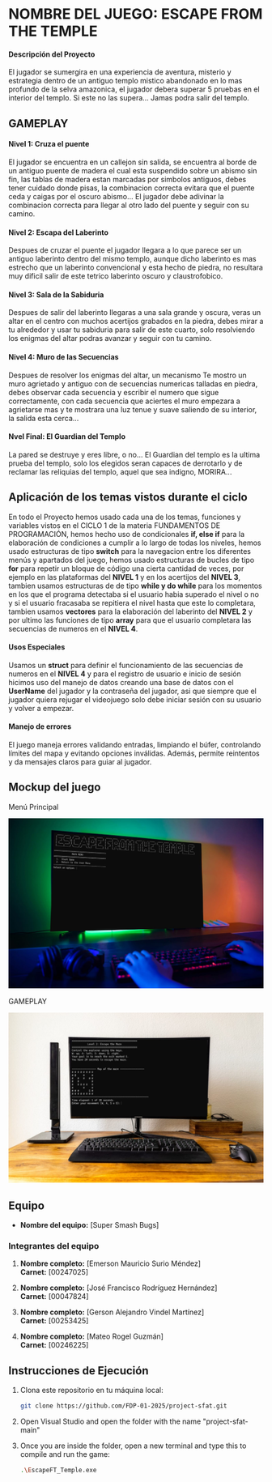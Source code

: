 # NOMBRE DEL JUEGO: ESCAPE FROM THE TEMPLE

#### Descripción del Proyecto

El jugador se sumergira en una experiencia de aventura, misterio y estrategia dentro de un antiguo templo mistico abandonado en lo mas profundo de la selva amazonica, el jugador debera superar 5 pruebas en el interior del templo. Si este no las supera... Jamas podra salir del templo.

## GAMEPLAY

#### Nivel 1: Cruza el puente
El jugador se encuentra en un callejon sin salida, se encuentra al borde de un antiguo puente de madera el cual esta suspendido sobre un abismo sin fin, las tablas de madera estan marcadas por simbolos antiguos, debes tener cuidado donde pisas, la combinacion correcta evitara que el puente ceda y caigas por el oscuro abismo... El jugador debe adivinar la combinacion correcta para llegar al otro lado del puente y seguir con su camino.

#### Nivel 2: Escapa del Laberinto
Despues de cruzar el puente el jugador llegara a lo que parece ser un antiguo laberinto dentro del mismo templo, aunque dicho laberinto es mas estrecho que un laberinto convencional y esta hecho de piedra, no resultara muy dificil salir de este tetrico laberinto oscuro y claustrofobico.

#### Nivel 3: Sala de la Sabiduria
Despues de salir del laberinto llegaras a una sala grande y oscura, veras un altar en el centro con muchos acertijos grabados en la piedra, debes mirar a tu alrededor y usar tu sabiduria para salir de este cuarto, solo resolviendo los enigmas del altar podras avanzar y seguir con tu camino.

#### Nivel 4: Muro de las Secuencias
Despues de resolver los enigmas del altar, un mecanismo Te mostro un muro agrietado y antiguo con de secuencias numericas talladas en piedra, debes observar cada secuencia y escribir el numero que sigue correctamente, con cada secuencia que aciertes el muro empezara a agrietarse mas y te mostrara una luz tenue y suave saliendo de su interior, la salida esta cerca...

#### Nvel Final: El Guardian del Templo
La pared se destruye y eres libre, o no...
El Guardian del templo es la ultima prueba del templo, solo los elegidos seran capaces de derrotarlo y de reclamar las reliquias del templo, aquel que sea indigno, MORIRA...



## Aplicación de los temas vistos durante el ciclo

En todo el Proyecto hemos usado cada una de los temas, funciones y variables vistos en el CICLO 1 de la materia FUNDAMENTOS DE PROGRAMACIÓN, hemos hecho uso de condicionales **if, else if** para la elaboración de condiciones a cumplir a lo largo de todas los niveles, hemos usado estructuras de tipo **switch** para la navegacion entre los diferentes menús y apartados del juego, hemos usado estructuras de bucles de tipo **for** para repetir un bloque de código una cierta cantidad de veces, por ejemplo en las plataformas del **NIVEL 1** y en los acertijos del **NIVEL 3**, tambien usamos estructuras de de tipo **while y do while** para los momentos en los que el programa detectaba si el usuario habia superado el nivel o no y si el usuario fracasaba se repitiera el nivel hasta que este lo completara, tambien usamos **vectores** para la elaboración del laberinto del **NIVEL 2** y por ultimo las funciones de tipo **array** para que el usuario completara las secuencias de numeros en el **NIVEL 4**.

#### Usos Especiales

Usamos un **struct** para definir el funcionamiento de las secuencias de numeros en el **NIVEL 4** y para el registro de usuario e inicio de sesión hicimos uso del manejo de datos creando una base de datos con el **UserName** del jugador y la contraseña del jugador, asi que siempre que el jugador quiera rejugar el videojuego solo debe iniciar sesión con su usuario y volver a empezar.

#### Manejo de errores

El juego maneja errores validando entradas, limpiando el búfer, controlando límites del mapa y evitando opciones inválidas. Además, permite reintentos y da mensajes claros para guiar al jugador.







## Mockup del juego
Menú Principal

![Image Alt](https://github.com/FDP-01-2025/project-sfat/blob/b1ac8e722d2152dc35be069ccaa700df5da25318/IMG/mainMenuIMAGE.jpg)

GAMEPLAY

![Image Alt](https://github.com/FDP-01-2025/project-sfat/blob/6d8c5f0047bae987ff897cfe59d47519c7eee866/IMG/level2IMAGE.jpg)


## Equipo

- **Nombre del equipo:** [Super Smash Bugs]

### Integrantes del equipo

1. **Nombre completo:** [Emerson Mauricio Surio Méndez]  
   **Carnet:** [00247025]

2. **Nombre completo:** [José Francisco Rodríguez Hernández]  
   **Carnet:** [00047824]

3. **Nombre completo:** [Gerson Alejandro Vindel Martínez]  
   **Carnet:** [00253425]

4. **Nombre completo:** [Mateo Rogel Guzmán]  
   **Carnet:** [00246225]
   
   

## Instrucciones de Ejecución

1. Clona este repositorio en tu máquina local:
   ```bash
   git clone https://github.com/FDP-01-2025/project-sfat.git

2. Open Visual Studio and open the folder with the name "project-sfat-main"
   
3. Once you are inside the folder, open a new terminal and type this to compile and run the game:
   ```bash
   .\EscapeFT_Temple.exe

